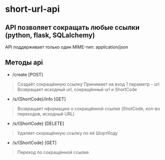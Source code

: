 


# short-url-api 

API позволяет сокращать любые ссылки (python, flask, SQLalchemy) 
------
API поддерживает только один MIME-тип: application/json
## Методы api

- /create [POST]
>Создаёт сокращённую ссылку
>Принимает на вход 1 параметр - url
>Возвращает исходный url, сокращённый url и ShortCode 

- /s/{ShortCode}/info [GET] 
>Возвращает нформацию о сокращённой ссылке
>(ShotCode, кол-во переходов, исходный URL) 

- /s/{ShortCode} [DELETE] 
>Удаляет скоращённую ссылку по её ШортКоду

- /s/{ShortCode} [GET] 
>Переход по сокращённой ссылке


